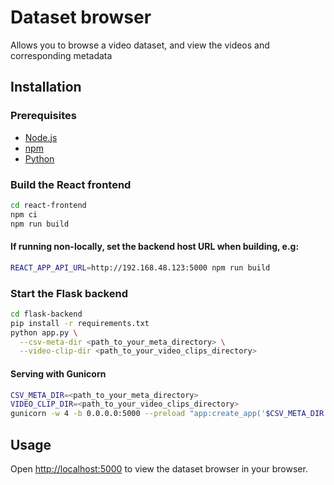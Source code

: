 # Dataset browser
Allows you to browse a video dataset, and view the videos and corresponding metadata

## Installation

### Prerequisites
- [Node.js](https://nodejs.org/en/)
- [npm](https://www.npmjs.com/)
- [Python](https://www.python.org/)

### Build the React frontend
```bash
cd react-frontend
npm ci
npm run build
```

#### If running non-locally, set the backend host URL when building, e.g:
```bash
REACT_APP_API_URL=http://192.168.48.123:5000 npm run build
````

### Start the Flask backend
```bash
cd flask-backend
pip install -r requirements.txt
python app.py \
  --csv-meta-dir <path_to_your_meta_directory> \
  --video-clip-dir <path_to_your_video_clips_directory>
```

#### Serving with Gunicorn
```bash
CSV_META_DIR=<path_to_your_meta_directory>
VIDEO_CLIP_DIR=<path_to_your_video_clips_directory>
gunicorn -w 4 -b 0.0.0.0:5000 --preload "app:create_app('$CSV_META_DIR', '$VIDEO_CLIP_DIR')"
```

## Usage
Open [http://localhost:5000](http://localhost:5000) to view the dataset browser in your browser.
